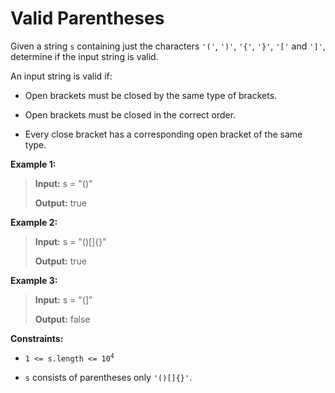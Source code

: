 # Valid Parentheses

Given a string <code>s</code> containing just the characters <code>'('</code>, <code>')'</code>, <code>'{'</code>, <code>'}'</code>, <code>'['</code> and <code>']'</code>, determine if the input string is valid.

An input string is valid if:

- Open brackets must be closed by the same type of brackets.

- Open brackets must be closed in the correct order.

- Every close bracket has a corresponding open bracket of the same type.


**Example 1:**
>
> **Input:** s = "()"
>
> **Output:** true

**Example 2:**
>
> **Input:** s = "()[]{}"
>
> **Output:** true

**Example 3:**
>
> **Input:** s = "(]"
>
> **Output:** false


**Constraints:**

- <code>1 &lt;= s.length &lt;= 10<sup>4</sup></code>

- <code>s</code> consists of parentheses only <code>'()[]{}'</code>.
